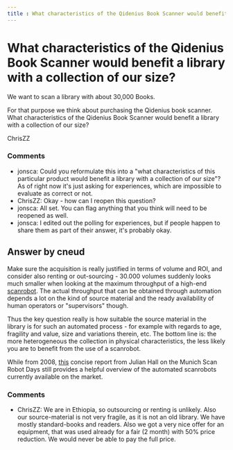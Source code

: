 ```yaml
---
title : What characteristics of the Qidenius Book Scanner would benefit a library with a collection of our size?
---
```

What characteristics of the Qidenius Book Scanner would benefit a library with a collection of our size?
=====================
We want to scan a library with about 30,000 Books.

For that purpose we think about purchasing the Qidenius book scanner.
What characteristics of the Qidenius Book Scanner would benefit a
library with a collection of our size?

ChrisZZ

### Comments ###
* jonsca: Could you reformulate this into a "what characteristics of this
particular product would benefit a library with a collection of our
size"? As of right now it's just asking for experiences, which are
impossible to evaluate as correct or not.
* ChrisZZ: Okay - how can I reopen this question?
* jonsca: All set. You can flag anything that you think will need to be reopened
as well.
* jonsca: I edited out the polling for experiences, but if people happen to share
them as part of their answer, it's probably okay.


Answer by cneud
----------------
Make sure the acquisition is really justified in terms of volume and
ROI, and consider also renting or out-sourcing - 30.000 volumes suddenly
looks much smaller when looking at the maximum throughput of a high-end
[scanrobot](http://www.youtube.com/watch?v=dVtwIWfh7KA). The actual
throughput that can be obtained through automation depends a lot on the
kind of source material and the ready availability of human operators or
"supervisors" though.

Thus the key question really is how suitable the source material in the
library is for such an automated process - for example with regards to
age, fragility and value, size and variations therein, etc. The bottom
line is: the more heterogeneous the collection in physical
characteristics, the less likely you are to benefit from the use of a
scanrobot.

While from 2008,
[this](http://www.southampton.ac.uk/library/bopcris/documents/Automated-Book-Scanners-Munich-2008.pdf)
concise report from Julian Hall on the Munich Scan Robot Days still
provides a helpful overview of the automated scanrobots currently
available on the market.

### Comments ###
* ChrisZZ: We are in Ethiopia, so outsourcing or renting is unlikely. Also our
source-material is not very fragile, as it is not an old library. We
have mostly standard-books and readers. Also we got a very nice offer
for an equipment, that was used already for a fair (2 month) with 50%
price reduction. We would never be able to pay the full price.

